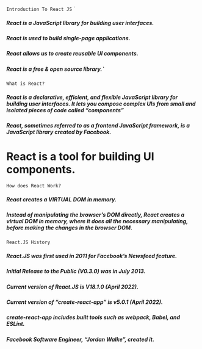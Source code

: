`Introduction To React JS`
`
#####  React is a JavaScript library for building user interfaces.
#####  React is used to build single-page applications.
#####  React allows us to create reusable UI components.
#####  React is a free & open source library.`
`What is React?`
##### React is a declarative, efficient, and flexible JavaScript library for building user interfaces. It lets you compose complex UIs from small and isolated pieces of code called “components”
##### React, sometimes referred to as a frontend JavaScript framework, is a JavaScript library created by Facebook.
# React is a tool for building UI components.
`How does React Work?`
##### React creates a VIRTUAL DOM in memory.
##### Instead of manipulating the browser’s DOM directly, React creates a virtual DOM in memory, where it does all the necessary manipulating, before making the changes in the browser DOM.


`React.JS History`
##### React.JS was first used in 2011 for Facebook’s Newsfeed feature.
##### Initial Release to the Public (V0.3.0) was in July 2013.
##### Current version of React.JS is V18.1.0 (April 2022).
##### Current version of “create-react-app” is v5.0.1 (April 2022).
##### create-react-app includes built tools such as webpack, Babel, and ESLint.
##### Facebook Software Engineer, “Jordan Walke”, created it.
